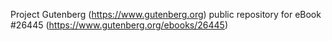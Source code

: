 Project Gutenberg (https://www.gutenberg.org) public repository for eBook #26445 (https://www.gutenberg.org/ebooks/26445)
